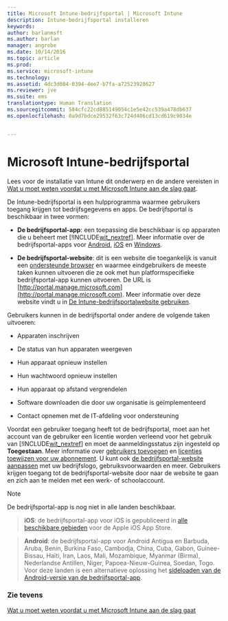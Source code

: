 ```yaml
---
title: Microsoft Intune-bedrijfsportal | Microsoft Intune
description: Intune-bedrijfsportal installeren
keywords: 
author: barlanmsft
ms.author: barlan
manager: angrobe
ms.date: 10/14/2016
ms.topic: article
ms.prod: 
ms.service: microsoft-intune
ms.technology: 
ms.assetid: 4dc3d084-0394-4ee7-b7fa-a72523928627
ms.reviewer: jve
ms.suite: ems
translationtype: Human Translation
ms.sourcegitcommit: 584cfc22cd885149054c1e5e42cc539a478db637
ms.openlocfilehash: 0a9d7bdce29532f63c724d406cd13cd619c9034e


---
```


# Microsoft Intune-bedrijfsportal

Lees voor de installatie van Intune dit onderwerp en de andere vereisten in [Wat u moet weten voordat u met Microsoft Intune aan de slag gaat](what-to-know-before-you-start-microsoft-intune.md).

De Intune-bedrijfsportal is een hulpprogramma waarmee gebruikers toegang krijgen tot bedrijfsgegevens en apps. De bedrijfsportal is beschikbaar in twee vormen:

-   **De bedrijfsportal-app**: een toepassing die beschikbaar is op apparaten die u beheert met [!INCLUDE[wit_nextref](../includes/wit_nextref_md.md)]. Meer informatie over de bedrijfsportal-apps voor [Android](/Intune/EndUser/using-your-android-device-with-intune), [iOS](/Intune/EndUser/using-your-ios-or-mac-os-x-device-with-intune) en [Windows](/Intune/EndUser/using-your-windows-device-with-intune).


- **De bedrijfsportal-website**: dit is een website die toegankelijk is vanuit een [ondersteunde browser](supported-web-browsers.md) en waarmee eindgebruikers de meeste taken kunnen uitvoeren die ze ook met hun platformspecifieke bedrijfsportal-app kunnen uitvoeren. De URL is [http://portal.manage.microsoft.com](http://portal.manage.microsoft.com). Meer informatie over deze website vindt u in [De Intune-bedrijfsportalwebsite gebruiken](/Intune/EndUser/using-the-intune-company-portal-website).

Gebruikers kunnen in de bedrijfsportal onder andere de volgende taken uitvoeren:

-   Apparaten inschrijven

-   De status van hun apparaten weergeven

-   Hun apparaat opnieuw instellen

-   Hun wachtwoord opnieuw instellen

-   Hun apparaat op afstand vergrendelen

-   Software downloaden die door uw organisatie is geïmplementeerd

-   Contact opnemen met de IT-afdeling voor ondersteuning

Voordat een gebruiker toegang heeft tot de bedrijfsportal, moet aan het account van de gebruiker een licentie worden verleend voor het gebruik van [!INCLUDE[wit_nextref](../includes/wit_nextref_md.md)] en moet de aanmeldingsstatus zijn ingesteld op **Toegestaan**. Meer informatie over [gebruikers toevoegen](start-with-a-paid-subscription-to-microsoft-intune-step-3.md) en [licenties toewijzen voor uw abonnement](start-with-a-paid-subscription-to-microsoft-intune-step-4.md). U kunt ook [de bedrijfsportal-website aanpassen](start-with-a-paid-subscription-to-microsoft-intune-step-7.md) met uw bedrijfslogo, gebruiksvoorwaarden en meer. Gebruikers krijgen toegang tot de bedrijfsportal-website door naar de website te gaan en zich aan te melden met een werk- of schoolaccount.

> [!NOTE]
> De bedrijfsportal-app is nog niet in alle landen beschikbaar.

> __iOS__: de bedrijfsportal-app voor iOS is gepubliceerd in [alle beschikbare gebieden](https://go.microsoft.com/fwlink/?linkid=831284) voor de Apple iOS App Store.

> __Android__: de bedrijfsportal-app voor Android Antigua en Barbuda, Aruba, Benin, Burkina Faso, Cambodja, China, Cuba, Gabon, Guinee-Bissau, Haïti, Iran, Laos, Mali, Mozambique, Myanmar (Birma), Nederlandse Antillen, Niger, Papoea-Nieuw-Guinea, Soedan, Togo. Voor deze landen is een alternatieve oplossing het [sideloaden van de Android-versie van de bedrijfsportal-app](https://www.microsoft.com/en-us/download/details.aspx?id=49140).  

### Zie tevens
[Wat u moet weten voordat u met Microsoft Intune aan de slag gaat](what-to-know-before-you-start-microsoft-intune.md)



<!--HONumber=Oct16_HO3-->


